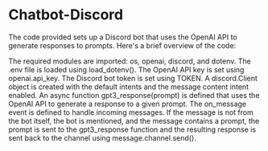 # Chatbot-Discord
The code provided sets up a Discord bot that uses the OpenAI API to generate responses to prompts. Here's a brief overview of the code:

The required modules are imported: os, openai, discord, and dotenv.
The .env file is loaded using load_dotenv().
The OpenAI API key is set using openai.api_key.
The Discord bot token is set using TOKEN.
A discord.Client object is created with the default intents and the message content intent enabled.
An async function gpt3_response(prompt) is defined that uses the OpenAI API to generate a response to a given prompt.
The on_message event is defined to handle incoming messages. If the message is not from the bot itself, the bot is mentioned, and the message contains a prompt, the prompt is sent to the gpt3_response function and the resulting response is sent back to the channel using message.channel.send().
